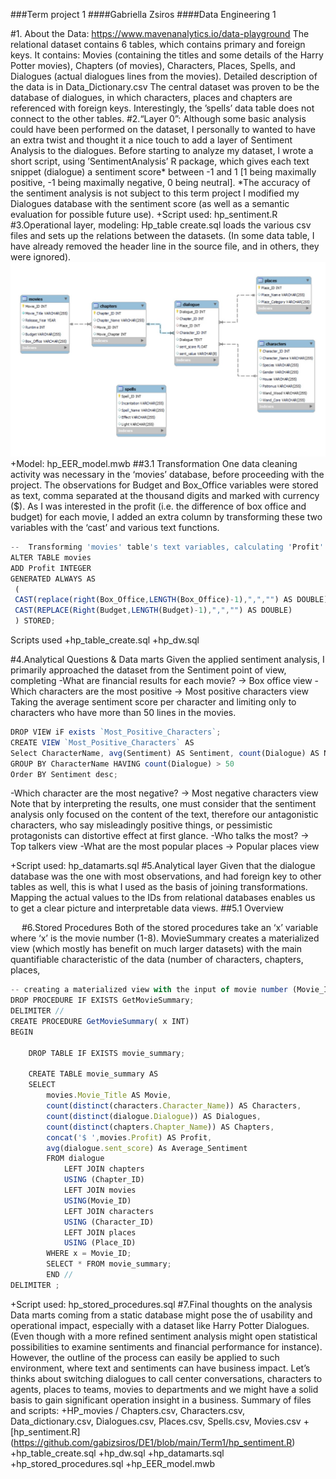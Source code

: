 ###Term project 1
####Gabriella Zsiros
####Data Engineering 1 

#1. About the Data:
https://www.mavenanalytics.io/data-playground 
The relational dataset contains 6 tables, which contains primary and foreign keys. It contains: Movies (containing the titles and some details of the Harry Potter movies), Chapters (of movies), Characters, Places, Spells, and Dialogues (actual dialogues lines from the movies). Detailed description of the data is in Data_Dictionary.csv 
The central dataset was proven to be the database of dialogues, in which characters, places and chapters are referenced with foreign keys. Interestingly, the ’spells’ data table does not connect to the other tables.
#2.“Layer 0”:
Although some basic analysis could have been performed on the dataset, I personally to wanted to have an extra twist and thought it a nice touch to add a layer of Sentiment Analysis to the dialogues. 
Before starting to analyze my dataset, I wrote a short script, using ’SentimentAnalysis’ R package, which gives each text snippet (dialogue) a sentiment score* between -1 and 1 [1 being maximally positive, -1 being maximally negative, 0 being neutral]. 
*The accuracy of the sentiment analysis is not subject to this term project
I modified my Dialogues database with the sentiment score (as well as a semantic evaluation for possible future use). 
+Script used: hp_sentiment.R
#3.Operational layer, modeling: 
Hp_table create.sql loads the various csv files and sets up the relations between the datasets. (In some data table, I have already removed the header line in the source file, and in others, they were ignored). 
![hp_EER](https://github.com/gabizsiros/DE1/blob/main/Term1/hp_eer.jpg)
+Model: hp_EER_model.mwb
##3.1 Transformation
One data cleaning activity was necessary in the ‘movies’ database, before proceeding with the project. The observations for Budget and Box_Office variables were stored as text, comma separated at the thousand digits and marked with currency ($). As I was interested in the profit (i.e. the difference of box office and budget) for each movie, I added an extra column by transforming these two variables with the ‘cast’ and various text functions.
``` js
--  Transforming 'movies' table's text variables, calculating 'Profit' column
ALTER TABLE movies
ADD Profit INTEGER
GENERATED ALWAYS AS
 (
 CAST(replace(right(Box_Office,LENGTH(Box_Office)-1),",","") AS DOUBLE) - 
 CAST(REPLACE(Right(Budget,LENGTH(Budget)-1),",","") AS DOUBLE)
 ) STORED;
```

Scripts used
+hp_table_create.sql
+hp_dw.sql

#4.Analytical Questions & Data marts
Given the applied sentiment analysis, I primarily approached the dataset from the Sentiment point of view, completing
-What are financial results for each movie? -> Box office view
-Which characters are the most positive -> Most positive characters view
Taking the average sentiment score per character and limiting only to characters who have more than 50 lines in the movies. 
``` js
DROP VIEW iF exists `Most_Positive_Characters`;
CREATE VIEW `Most_Positive_Characters` AS
Select CharacterName, avg(Sentiment) AS Sentiment, count(Dialogue) AS Number_of_Dialogues FROM dialogue_analyse
GROUP BY CharacterName HAVING count(Dialogue) > 50
Order BY Sentiment desc;
```
-Which character are the most negative? -> Most negative characters view
Note that by interpreting the results, one must consider that the sentiment analysis only focused on the content of the text, therefore our antagonistic characters, who say misleadingly positive things, or pessimistic protagonists can distortive effect at first glance. 
-Who talks the most? -> Top talkers view
-What are the most popular places -> Popular places view

+Script used: hp_datamarts.sql
#5.Analytical layer
Given that the dialogue database was the one with most observations, and had foreign key to other tables as well, this is what I used as the basis of joining transformations. Mapping the actual values to the IDs from relational databases enables us to get a clear picture and interpretable data views. 
##5.1 Overview


 
#6.Stored Procedures 
Both of the stored procedures take an ‘x’ variable where ‘x’ is the movie number (1-8). MovieSummary creates a materialized view (which mostly has benefit on much larger datasets) with the main quantifiable characteristic of the data (number of characters, chapters, places, 

``` js
-- creating a materialized view with the input of movie number (Movie_ID)
DROP PROCEDURE IF EXISTS GetMovieSummary;
DELIMITER //
CREATE PROCEDURE GetMovieSummary( x INT)
BEGIN

	DROP TABLE IF EXISTS movie_summary;

	CREATE TABLE movie_summary AS
	SELECT
		movies.Movie_Title AS Movie,
		count(distinct(characters.Character_Name)) AS Characters, 
		count(distinct(dialogue.Dialogue)) AS Dialogues, 
		count(distinct(chapters.Chapter_Name)) AS Chapters,
		concat('$ ',movies.Profit) AS Profit,
		avg(dialogue.sent_score) As Average_Sentiment
		FROM dialogue
			LEFT JOIN chapters
			USING (Chapter_ID)
			LEFT JOIN movies
			USING(Movie_ID)
			LEFT JOIN characters
			USING (Character_ID)
			LEFT JOIN places
			USING (Place_ID)
		WHERE x = Movie_ID;
        SELECT * FROM movie_summary;
        END //
DELIMITER ;
```

+Script used: hp_stored_procedures.sql
#7.Final thoughts on the analysis
Data marts coming from a static database might pose the of usability and operational impact, especially with a dataset like Harry Potter Dialogues. (Even though with a more refined sentiment analysis might open statistical possibilities to examine sentiments and financial performance for instance).
However, the outline of the process can easily be applied to such environment, where text and sentiments can have business impact. Let’s thinks about switching dialogues to call center conversations, characters to agents, places to teams, movies to departments and we might have a solid basis to gain significant operation insight in a business. 
Summary of files and scripts:
+HP_movies / Chapters.csv, Characters.csv, Data_dictionary.csv, Dialogues.csv, Places.csv, Spells.csv, Movies.csv
+[hp_sentiment.R] (https://github.com/gabizsiros/DE1/blob/main/Term1/hp_sentiment.R)
+hp_table_create.sql
+hp_dw.sql
+hp_datamarts.sql
+hp_stored_procedures.sql
+hp_EER_model.mwb

